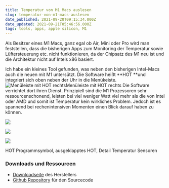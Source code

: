 ```yaml
---
title: Temperatur von M1 Macs auslesen
slug: temperatur-von-m1-macs-auslesen
date_published: 2021-09-20T09:15:34.000Z
date_updated: 2021-09-21T05:46:56.000Z
tags: tools, apps, apple silicon, M1
---
```


Als Besitzer eines M1 Macs, ganz egal ob Air, Mini oder Pro wird man feststellen, dass die bisherigen Apps zum Monitoring der Temperatur sowie Lüftersteuerung etc. nicht funktionieren, da der Chipsatz des M1 neu ist und die Architektur nicht auf Intels x86 basiert.

Ich habe ein kleines Tool gefunden, was neben den bisherigen Intel-Macs auch die neuen mit M1 untersützt. Die Software heißt **HOT **und integriert sich oben neben der Uhr in die Menükeiste.
![Menüleiste mit HOT rechts](__GHOST_URL__/content/images/2021/09/hot_menubar.png)Menüleiste mit HOT rechts
Die Software verrichtet dort ihren Dienst. Prinzipiell sind die M1 Prozessoren sehr ressourcenschonend, leisten bei viel weniger Watt viel mehr als die von Intel oder AMD und somit ist Temperatur kein wirkliches Problem. Jedoch ist es spannend bei rechenintensiven Momenten einen Blick darauf haben zu können. 

![](__GHOST_URL__/content/images/2021/09/Bildschirmfoto-2021-09-20-um-11.10.09.png)

![](__GHOST_URL__/content/images/2021/09/Bildschirmfoto-2021-09-20-um-11.10.45.png)

![](__GHOST_URL__/content/images/2021/09/Bildschirmfoto-2021-09-20-um-11.10.49.png)

HOT Programmsymbol, ausgeklapptes HOT, Detail Temperatur Sensoren
### Downloads und Ressourcen

- [Downloadseite](https://imazing.com/downloads) des Herstellers
- [Github Repository](https://github.com/macmade/Hot) für den Sourcecode 
